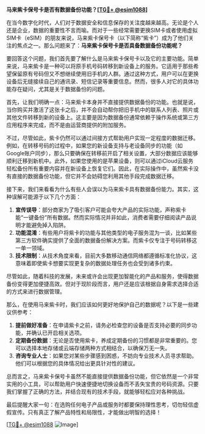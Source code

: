 **马来紫卡保号卡是否有数据备份功能？[[TG💪+ @esim1088](https://t.me/s/esim1088)]**

在当今数字化时代，人们对于数据安全和信息保存的关注度越来越高。无论是个人还是企业，数据的重要性不言而喻。而对于一些经常需要更换SIM卡或者使用虚拟SIM卡（eSIM）的朋友来说，马来紫卡保号卡（以下简称“紫卡”）成为了他们关注的焦点之一。那么问题来了：**马来紫卡保号卡是否具备数据备份功能呢？**

要回答这个问题，我们首先要了解什么是马来紫卡保号卡以及它的主要功能。简单来说，马来紫卡是一种可以将原手机号码转移到新设备上的服务。它适用于那些希望保留原有号码但又不想继续使用旧手机的人群。通过这种方式，用户可以在更换设备后无缝接续自己的通讯录、短信记录等重要信息。然而，很多人对它的具体功能存在疑问，尤其是关于数据备份的问题。

首先，让我们明确一点：马来紫卡本身并不直接提供数据备份的功能。也就是说，当你购买并激活了这张卡之后，并不会自动帮你把旧手机中的联系人列表、照片或其他文件转移到新的设备上。这主要是因为数据备份通常依赖于操作系统或第三方应用程序来完成，而不是由运营商提供的附加服务。

不过，尽管如此，紫卡仍然可以通过间接方式帮助用户实现一定程度的数据迁移。例如，在转移号码的过程中，如果您的新设备支持与老设备同步的功能（如Google账户同步），那么只要确保在转移前开启了相关设置，大部分数据应该能够顺利迁移到新机中。此外，如果您使用的是苹果设备，则可以通过iCloud云服务轻松备份所有重要内容并在新设备上恢复它们。因此，在实际操作中，虽然紫卡没有直接的数据备份功能，但它并不会妨碍您利用其他手段完成数据迁移。

接下来，我们来看看为什么有些人会误以为马来紫卡具有数据备份能力。其实，这种误解可能源于以下几个方面：

1. **宣传误导**：部分商家为了吸引客户可能会夸大产品的实际功能，声称紫卡能“一键备份”所有数据。然而实际情况并非如此，消费者需要仔细阅读产品说明才能避免掉入陷阱。
2. **功能混淆**：有些用户将紫卡的功能与其他类型的电子服务混为一谈，比如某些第三方软件确实提供了全面的数据备份解决方案。而紫卡仅专注于号码转移这一单一领域。
3. **技术限制**：从技术角度来看，目前大多数移动通信网络都遵循标准化协议，这意味着即使紫卡想要实现更复杂的数据处理任务也会受到诸多约束。

尽管如此，随着科技的发展，未来或许会出现更加智能化的产品和服务，使得数据备份变得更加便捷高效。但对于现阶段而言，用户还是应该根据自身需求选择合适的方式来进行数据管理。

那么，在使用马来紫卡时，我们应该如何更好地保护自己的数据呢？以下是一些建议供参考：

1. **提前做好准备**：在申请紫卡之前，请务必检查您的设备是否支持必要的同步功能，并确认已开启相关选项。
2. **定期备份数据**：无论是否使用紫卡，养成定期备份的习惯都是非常重要的。您可以选择本地存储或云端存储两种方式相结合，以确保万无一失。
3. **咨询专业人士**：如果您对某些步骤感到困惑，不妨向专业技术人员寻求帮助。他们可以根据您的具体情况给出更具针对性的建议。

总而言之，马来紫卡保号卡虽然不能直接提供数据备份功能，但它依然是一个非常实用的小工具，可以帮助用户快速便捷地切换设备而不丢失宝贵的号码资源。只要我们掌握了正确的方法，并结合现有的技术手段，就能够轻松应对各种挑战。

最后提醒大家一句：在选购任何电子产品或服务时都要保持理性思考，切勿轻信虚假宣传。只有真正了解产品特性和局限性，才能做出明智的选择！

[[TG💪+ @esim1088](https://t.me/s/esim1088) ![Image](https://i.postimg.cc/4NQfJmqS/Snipaste-2025-05-13-00-14-12.png)]